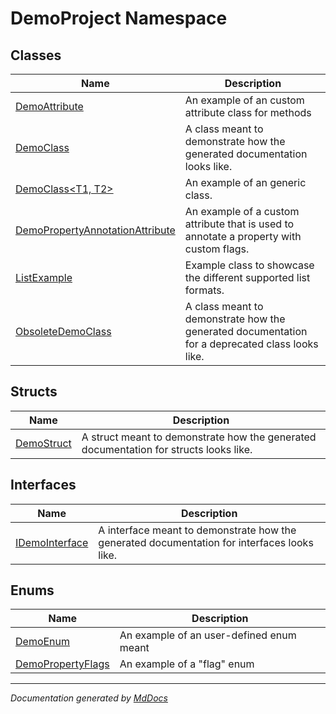# DemoProject Namespace

## Classes

| Name                                                                       | Description                                                                                     |
| -------------------------------------------------------------------------- | ----------------------------------------------------------------------------------------------- |
| [DemoAttribute](DemoAttribute/Type.md)                                     | An example of an custom attribute class for methods                                             |
| [DemoClass](DemoClass/Type.md)                                             | A class meant to demonstrate how the generated documentation looks like.                        |
| [DemoClass\<T1, T2\>](DemoClass-2/Type.md)                                 | An example of an generic class.                                                                 |
| [DemoPropertyAnnotationAttribute](DemoPropertyAnnotationAttribute/Type.md) | An example of a custom attribute that is used to annotate a property with custom flags.         |
| [ListExample](ListExample/Type.md)                                         | Example class to showcase the different supported list formats.                                 |
| [ObsoleteDemoClass](ObsoleteDemoClass/Type.md)                             | A class meant to demonstrate how the generated documentation for a deprecated class looks like. |

## Structs

| Name                             | Description                                                                           |
| -------------------------------- | ------------------------------------------------------------------------------------- |
| [DemoStruct](DemoStruct/Type.md) | A struct meant to demonstrate how the generated documentation for structs looks like. |

## Interfaces

| Name                                     | Description                                                                                 |
| ---------------------------------------- | ------------------------------------------------------------------------------------------- |
| [IDemoInterface](IDemoInterface/Type.md) | A interface meant to demonstrate how the generated documentation for interfaces looks like. |

## Enums

| Name                                           | Description                               |
| ---------------------------------------------- | ----------------------------------------- |
| [DemoEnum](DemoEnum/Type.md)                   | An example of an user\-defined enum meant |
| [DemoPropertyFlags](DemoPropertyFlags/Type.md) | An example of a "flag" enum               |
___

*Documentation generated by [MdDocs](https://github.com/ap0llo/mddocs)*

